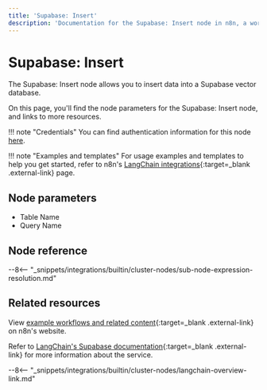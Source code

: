 ```yaml
---
title: 'Supabase: Insert'
description: 'Documentation for the Supabase: Insert node in n8n, a workflow automation platform. Includes details of operations and configuration, and links to examples and credentials information.'
---
```


# Supabase: Insert

The Supabase: Insert node allows you to insert data into a Supabase vector database.

On this page, you'll find the node parameters for the Supabase: Insert node, and links to more resources.

!!! note "Credentials"
    You can find authentication information for this node [here](/integrations/builtin/credentials/supabase/).

!!! note "Examples and templates"
	For usage examples and templates to help you get started, refer to n8n's [LangChain integrations](https://n8n.io/integrations/supabase-insert/){:target=_blank .external-link} page.
	
## Node parameters

* Table Name
* Query Name

## Node reference

--8<-- "_snippets/integrations/builtin/cluster-nodes/sub-node-expression-resolution.md"

## Related resources

View [example workflows and related content](https://n8n.io/integrations/supabase-insert/){:target=_blank .external-link} on n8n's website.

Refer to [LangChain's Supabase documentation](https://js.langchain.com/docs/modules/data_connection/vectorstores/integrations/supabase){:target=_blank .external-link} for more information about the service.

--8<-- "_snippets/integrations/builtin/cluster-nodes/langchain-overview-link.md"

